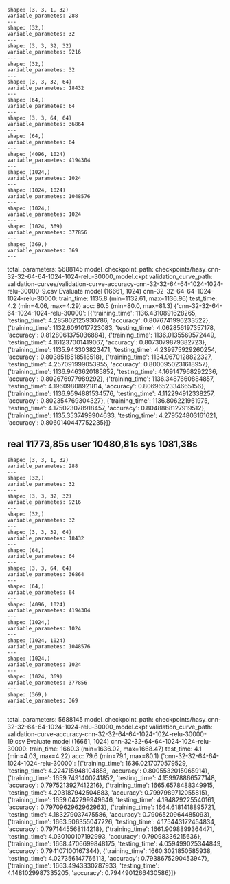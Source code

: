     shape: (3, 3, 1, 32)
    variable_parametes: 288
    ---
    shape: (32,)
    variable_parametes: 32
    ---
    shape: (3, 3, 32, 32)
    variable_parametes: 9216
    ---
    shape: (32,)
    variable_parametes: 32
    ---
    shape: (3, 3, 32, 64)
    variable_parametes: 18432
    ---
    shape: (64,)
    variable_parametes: 64
    ---
    shape: (3, 3, 64, 64)
    variable_parametes: 36864
    ---
    shape: (64,)
    variable_parametes: 64
    ---
    shape: (4096, 1024)
    variable_parametes: 4194304
    ---
    shape: (1024,)
    variable_parametes: 1024
    ---
    shape: (1024, 1024)
    variable_parametes: 1048576
    ---
    shape: (1024,)
    variable_parametes: 1024
    ---
    shape: (1024, 369)
    variable_parametes: 377856
    ---
    shape: (369,)
    variable_parametes: 369
    ---
total_parameters: 5688145
model_checkpoint_path: checkpoints/hasy_cnn-32-32-64-64-1024-1024-relu-30000_model.ckpt
validation_curve_path: validation-curves/validation-curve-accuracy-cnn-32-32-64-64-1024-1024-relu-30000-9.csv
Evaluate model
(16661, 1024)
cnn-32-32-64-64-1024-1024-relu-30000:
    train_time: 1135.8 (min=1132.61, max=1136.96)
    test_time:  4.2 (min=4.06, max=4.29)
    acc:        80.5 (min=80.0, max=81.3)
{'cnn-32-32-64-64-1024-1024-relu-30000': [{'training_time': 1136.4310891628265, 'testing_time': 4.285802125930786, 'accuracy': 0.8076741996233522}, {'training_time': 1132.6091017723083, 'testing_time': 4.062856197357178, 'accuracy': 0.8128061375036884}, {'training_time': 1136.0135569572449, 'testing_time': 4.161237001419067, 'accuracy': 0.8073079879382723}, {'training_time': 1135.943303823471, 'testing_time': 4.239975929260254, 'accuracy': 0.8038518518518518}, {'training_time': 1134.9670128822327, 'testing_time': 4.257091999053955, 'accuracy': 0.8000950231618957}, {'training_time': 1136.9463620185852, 'testing_time': 4.169147968292236, 'accuracy': 0.802676977989292}, {'training_time': 1136.3487660884857, 'testing_time': 4.19609808921814, 'accuracy': 0.8069652334665156}, {'training_time': 1136.9594881534576, 'testing_time': 4.112294912338257, 'accuracy': 0.802354769304327}, {'training_time': 1136.806221961975, 'testing_time': 4.175023078918457, 'accuracy': 0.8048868127919512}, {'training_time': 1135.3537499904633, 'testing_time': 4.279524803161621, 'accuracy': 0.8060140447752235}]}

real    11773,85s
user    10480,81s
sys 1081,38s
------------------------
    shape: (3, 3, 1, 32)
    variable_parametes: 288
    ---
    shape: (32,)
    variable_parametes: 32
    ---
    shape: (3, 3, 32, 32)
    variable_parametes: 9216
    ---
    shape: (32,)
    variable_parametes: 32
    ---
    shape: (3, 3, 32, 64)
    variable_parametes: 18432
    ---
    shape: (64,)
    variable_parametes: 64
    ---
    shape: (3, 3, 64, 64)
    variable_parametes: 36864
    ---
    shape: (64,)
    variable_parametes: 64
    ---
    shape: (4096, 1024)
    variable_parametes: 4194304
    ---
    shape: (1024,)
    variable_parametes: 1024
    ---
    shape: (1024, 1024)
    variable_parametes: 1048576
    ---
    shape: (1024,)
    variable_parametes: 1024
    ---
    shape: (1024, 369)
    variable_parametes: 377856
    ---
    shape: (369,)
    variable_parametes: 369
    ---
total_parameters: 5688145
model_checkpoint_path: checkpoints/hasy_cnn-32-32-64-64-1024-1024-relu-30000_model.ckpt
validation_curve_path: validation-curve-accuracy-cnn-32-32-64-64-1024-1024-relu-30000-19.csv
Evaluate model
(16661, 1024)
cnn-32-32-64-64-1024-1024-relu-30000:
    train_time: 1660.3 (min=1636.02, max=1668.47)
    test_time:  4.1 (min=4.03, max=4.22)
    acc:        79.6 (min=79.1, max=80.1)
{'cnn-32-32-64-64-1024-1024-relu-30000': [{'training_time': 1636.0217070579529, 'testing_time': 4.224715948104858, 'accuracy': 0.8005532015065914}, {'training_time': 1659.7491400241852, 'testing_time': 4.159978866577148, 'accuracy': 0.7975213927412216}, {'training_time': 1665.6578488349915, 'testing_time': 4.203187942504883, 'accuracy': 0.7997989712055815}, {'training_time': 1659.042799949646, 'testing_time': 4.194829225540161, 'accuracy': 0.7970962962962963}, {'training_time': 1664.6181418895721, 'testing_time': 4.183279037475586, 'accuracy': 0.7906520964485093}, {'training_time': 1663.506355047226, 'testing_time': 4.175443172454834, 'accuracy': 0.7971445568114218}, {'training_time': 1661.9098899364471, 'testing_time': 4.030100107192993, 'accuracy': 0.79098336215636}, {'training_time': 1668.4706699848175, 'testing_time': 4.059499025344849, 'accuracy': 0.794107100167344}, {'training_time': 1660.3021850585938, 'testing_time': 4.027356147766113, 'accuracy': 0.7938675290453947}, {'training_time': 1663.4943330287933, 'testing_time': 4.1481029987335205, 'accuracy': 0.7944901266430586}]}